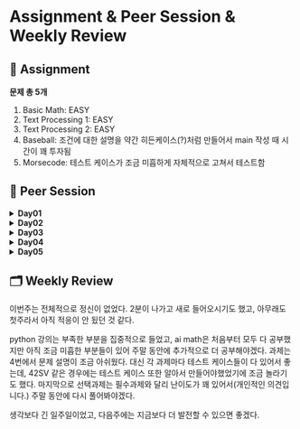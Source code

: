 # Assignment & Peer Session & Weekly Review

## :book: Assignment

 **문제 총 5개**

1. Basic Math: EASY
2. Text Processing 1: EASY
3. Text Processing 2: EASY
4. Baseball: 조건에 대한 설명을 약간 히든케이스(?)처럼 만들어서 main 작성 때 시간이 꽤 투자됨
5. Morsecode: 테스트 케이스가 조금 미흡하게 자체적으로 고쳐서 테스트함

## :handshake: ​Peer Session

<details>
  <summary><b> Day01 </b></summary>
  <div markdown="1">

- 조 이름 정하기
  
- 모더레이터 로테이션 및 회의록 작성 기록 순서 정하기
  
- 그라운드룰: 5분 이상 지각 시, 장기자랑하기
  </div>
  </details>

<details>
  <summary><b> Day02 </b></summary>
  <div markdown="1">

- 피어세션이 피어씁니다 자료 제작
  
- 정해진 학습 내용에 국한되지 않고 공부를 하다가 개인적으로 필요를 느끼는 부분이 있다면 공부하여 공유
  
- 피어세션때 서로 진도가 다르면 이해가 어려우니 진도를 맞출 필요성이 필요하다
  
- python기초 보다는 AI Math를 중점으로 피어세션 진행
  
- 목요일까지 권장 학습 가이드만큼 끝내기
  
- 매주 월요일에 지난주 과제 리뷰
  
- 내일 (수) AI Math 6강 까지 공부하여 피어세션 참여
  </div>
  </details>

<details>
  <summary><b> Day03 </b></summary>
  <div markdown="1">

- 변자민님, 서현범님 입과 취소
  
- 선형회귀 계수 수식 풀어보기
  
- 중심극한정리 사이트: https://angeloyeo.github.io/2020/09/15/CLT_meaning.html
  
- CV 대회 우수 코드: https://programmers.co.kr/skill_check_assignments/133
  
- 모두 AI Math 8강까지 강의 듣기 완료 / 필수 관제 완료 / AI Math 학습 정리 -ing
  
- 학습정리 깃허브 비공개로 올리는 중인데, 운영진분들의 깃허브 아이디 읽기권한 드리는 되는지
  </div>
  </details>

<details>
  <summary><b> Day04 </b></summary>
  <div markdown="1">

- 박진형님 , 백운경님 새로 합류
  
- 모더레이터 순서 추가 수정
  
- 그라운드 룰 추가

  1. 피어 세션 : 강의 내용에 집중해서 서로 모르는 것 공유하기
  2. 모르는 내용은 슬랙에 올리면서 서로 공유하고 의견 나누기
  3. 자기가 알려주고 싶은 내용 있으면 슬랙에 올려서 공유하기

  </div>
  </details>

<details>
  <summary><b> Day05 </b></summary>
  <div markdown="1">

- 주간 학습 정리방식에 대한 질문 및 논의
- 공부에 필요한 책에대한 정보공유
  1. 밑바닥부터 시작하는 딥러닝
  2. Dive into Deep Learning
- 피어 세션 진행 주제 선정
  1. 강의 내용 관련 질문 및 토의
  2. Dive into Deep Learning에 대한 스터디(토론 진행)
  3. 알고리즘 문제 공유 및 토의
     </div>
     </details>

## :card_index_dividers: Weekly Review

이번주는 전체적으로 정신이 없었다. 2분이 나가고 새로 들어오시기도 했고, 아무래도 첫주라서 아직 적응이 안 됬던 것 같다.

python 강의는 부족한 부분을 집중적으로 들었고, ai math은 처음부터 모두 다 공부했지만 아직 조금 미흡한 부분들이 있어 주말 동안에 추가적으로 더 공부해야겠다. 과제는 4번에서 문제 설명이 조금 아쉬웠다. 대신 각 과제마다 테스트 케이스들이 다 있어서 좋는데, 42SV 같은 경우에는 테스트 케이스 또한 알아서 만들어야했었기에 조금 놀라기도 했다. 마지막으로 선택과제는 필수과제와 달리 난이도가 꽤 있어서(개인적인 의견입니다.) 주말 동안에 다시 풀어봐야겠다.

생각보다 긴 일주일이었고, 다음주에는 지금보다 더 발전할 수 있으면 좋겠다.
